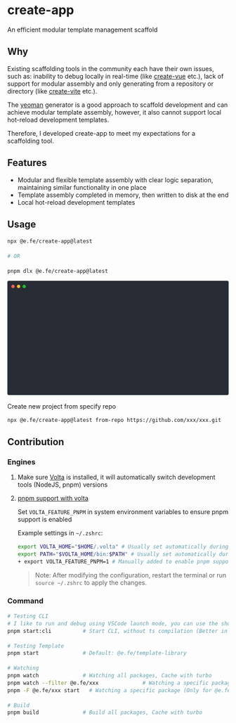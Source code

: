 # create-app

An efficient modular template management scaffold

## Why

Existing scaffolding tools in the community each have their own issues, such as: inability to debug locally in real-time (like [create-vue](https://github.com/vuejs/create-vue) etc.), lack of support for modular assembly and only generating from a repository or directory (like [create-vite](https://github.com/vitejs/vite/tree/main/packages/create-vite) etc.).

The [yeoman](https://yeoman.io/) generator is a good approach to scaffold development and can achieve modular template assembly, however, it also cannot support local hot-reload development templates.

Therefore, I developed create-app to meet my expectations for a scaffolding tool.

## Features

- Modular and flexible template assembly with clear logic separation, maintaining similar functionality in one place
- Template assembly completed in memory, then written to disk at the end
- Local hot-reload development templates

## Usage

```zsh
npx @e.fe/create-app@latest

# OR

pnpm dlx @e.fe/create-app@latest
```

![Usage](./usage.svg)

Create new project from specify repo

```zsh
npx @e.fe/create-app@latest from-repo https://github.com/xxx/xxx.git
```

## Contribution

### Engines

1. Make sure [Volta](https://volta.sh/) is installed, it will automatically switch development tools (NodeJS, pnpm) versions

2. [pnpm support with volta](https://docs.volta.sh/advanced/pnpm)

   Set `VOLTA_FEATURE_PNPM` in system environment variables to ensure pnpm support is enabled

   Example settings in `~/.zshrc`:

   ```zsh
   export VOLTA_HOME="$HOME/.volta" # Usually set automatically during Volta installation
   export PATH="$VOLTA_HOME/bin:$PATH" # Usually set automatically during Volta installation
   + export VOLTA_FEATURE_PNPM=1 # Manually added to enable pnpm support
   ```

   > Note: After modifying the configuration, restart the terminal or run `source ~/.zshrc` to apply the changes.

### Command

```zsh
# Testing CLI
# I like to run and debug using VSCode launch mode, you can use the shortcut F5 to start quickly.
pnpm start:cli          # Start CLI, without ts compilation (Better in VSCode JavaScript Debug Terminal)

# Testing Template
pnpm start              # Default: @e.fe/template-library

# Watching
pnpm watch              # Watching all packages, Cache with turbo
pnpm watch --filter @e.fe/xxx              # Watching a specific package and its dependencies (by turbo)
pnpm -F @e.fe/xxx start   # Watching a specific package (Only for @e.fe/xxx)

# Build
pnpm build              # Build all packages, Cache with turbo
```
